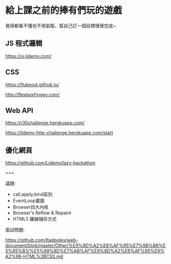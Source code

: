 # 給上課之前的捧有們玩的遊戲

覺得都看不懂也不用氣餒，幫自己訂一個目標慢慢完成~

## JS 程式邏輯

https://oj.lidemy.com/


## CSS

https://flukeout.github.io/

http://flexboxfroggy.com/

## Web API

https://r30challenge.herokuapp.com/

https://lidemy-http-challenge.herokuapp.com/start

## 優化網頁

https://github.com/Lidemy/lazy-hackathon

===

議題:
- call,apply,bind區別
- EventLoop畫圖
- Browser四大內核
- Browser's Reflow & Repaint
- HTML5 離線儲存方式

面試問題:

https://github.com/ltadpoles/web-document/blob/master/Other/%E9%9D%A2%E8%AF%95%E7%9B%B8%E5%85%B3/%E5%89%8D%E7%AB%AF%E9%9D%A2%E8%AF%95%E9%A2%98-HTML%2BCSS.md